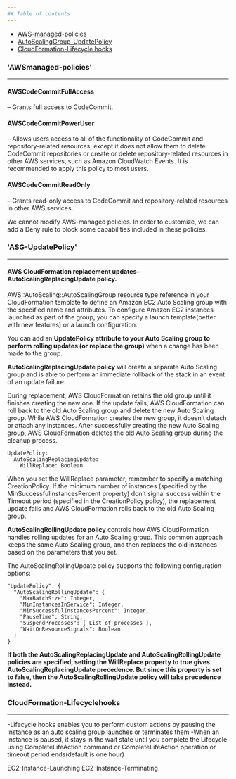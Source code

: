 ```yaml
---
## Table of contents
---
```

* [AWS-managed-policies](#awsmanaged-policies)
* [AutoScalingGroup-UpdatePolicy](#ASG-UpdatePolicy)
* [CloudFormation-Lifecycle hooks](#CloudFormation-Lifecyclehooks)


### 'AWSmanaged-policies'
---

#### AWSCodeCommitFullAccess 
– Grants full access to CodeCommit. 

#### AWSCodeCommitPowerUser 
– Allows users access to all of the functionality of CodeCommit and repository-related resources,
except it does not allow them to delete CodeCommit repositories or create or delete repository-related resources in other AWS services,
such as Amazon CloudWatch Events. It is recommended to apply this policy to most users.

#### AWSCodeCommitReadOnly 
– Grants read-only access to CodeCommit and repository-related resources in other AWS services.


We cannot modify AWS-managed policies. In order to customize, we can add a Deny rule to block some capabilities included in these policies.


### 'ASG-UpdatePolicy'
---

#### AWS CloudFormation replacement updates– AutoScalingReplacingUpdate policy. 

AWS::AutoScaling::AutoScalingGroup resource type reference in your CloudFormation template to define an Amazon EC2 Auto Scaling group with the specified name and attributes. To configure Amazon EC2 instances launched as part of the group, you can specify a launch template(better with new features) or a launch configuration.

You can add an **UpdatePolicy attribute to your Auto Scaling group to perform rolling updates (or replace the group)** when a change has been made to the group.

**AutoScalingReplacingUpdate policy** will create a separate Auto Scaling group and is able to perform an immediate rollback of the stack in an event of an update failure.

During replacement, AWS CloudFormation retains the old group until it finishes creating the new one. If the update fails, AWS CloudFormation can roll back to the old Auto Scaling group and delete the new Auto Scaling group. While AWS CloudFormation creates the new group, it doesn’t detach or attach any instances. After successfully creating the new Auto Scaling group, AWS CloudFormation deletes the old Auto Scaling group during the cleanup process.

```
UpdatePolicy:
  AutoScalingReplacingUpdate:
    WillReplace: Boolean
```
When you set the WillReplace parameter, remember to specify a matching CreationPolicy. If the minimum number of instances (specified by the MinSuccessfulInstancesPercent property) don’t signal success within the Timeout period (specified in the CreationPolicy policy), the replacement update fails and AWS CloudFormation rolls back to the old Auto Scaling group.


**AutoScalingRollingUpdate policy** controls how AWS CloudFormation handles rolling updates for an Auto Scaling group. This common approach keeps the same Auto Scaling group, and then replaces the old instances based on the parameters that you set.

The AutoScalingRollingUpdate policy supports the following configuration options:
```
"UpdatePolicy": {
  "AutoScalingRollingUpdate": {
    "MaxBatchSize": Integer,
    "MinInstancesInService": Integer,
    "MinSuccessfulInstancesPercent": Integer,
    "PauseTime": String,
    "SuspendProcesses": [ List of processes ],
    "WaitOnResourceSignals": Boolean
  }
}
```

**If both the AutoScalingReplacingUpdate and AutoScalingRollingUpdate policies are specified, setting the WillReplace property to true gives AutoScalingReplacingUpdate precedence. But since this property is set to false, then the AutoScalingRollingUpdate policy will take precedence instead.**


### CloudFormation-Lifecyclehooks 
---
-Lifecycle hooks enables you to perform custom actions by pausing the instance as an auto scaling group launches or terminates them
-When an instance is paused, it stays in the wait state until you complete the Lifecycle using CompleteLifeAction command or CompleteLifeAction operation or timeout period ends(default is one hour)

EC2-Instance-Launching
EC2-Instance-Terminating

